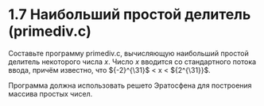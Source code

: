 # 1.7 Наибольший простой делитель (primediv.c)
Составьте программу primediv.c, вычисляющую наибольший простой делитель некоторого числа $x$. Число $x$ вводится со стандартного потока ввода, причём известно, что ${-2}^{\31}$ < x < ${2^{\31}}$.

Программа должна использовать решето Эратосфена для построения массива простых чисел.

